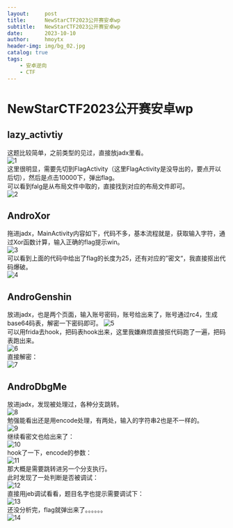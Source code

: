 ```yaml
---
layout:     post
title:      NewStarCTF2023公开赛安卓wp
subtitle:   NewStarCTF2023公开赛安卓wp
date:       2023-10-10
author:     hmoytx
header-img: img/bg_02.jpg
catalog: true
tags:
    - 安卓逆向
    - CTF
---
```

#  NewStarCTF2023公开赛安卓wp

## lazy_activtiy
这题比较简单，之前类型的见过，直接放jadx里看。  
![1](/img/231010_1_jadx.png)    
这里很明显，需要先切到FlagActivity（这里FlagActivity是没导出的，要点开以后切），然后是点击10000下，弹出flag。  
可以看到falg是从布局文件中取的，直接找到对应的布局文件即可。  
![2](/img/231010_1_flag.png)    

## AndroXor
拖进jadx，MainActivity内容如下，代码不多，基本流程就是，获取输入字符，通过Xor函数计算，输入正确的flag提示win。    
![3](/img/231010_2_jadx.png)     
可以看到上面的代码中给出了flag的长度为25，还有对应的”密文“，我直接抠出代码爆破。  
![4](/img/231010_2_crack.png)     

## AndroGenshin
放进jadx，也是两个页面，输入账号密码，账号给出来了，账号通过rc4，生成base64码表，解密一下密码即可。
![5](/img/231010_3_jadx.png)   
可以用frida去hook，把码表hook出来，这里我嫌麻烦直接抠代码跑了一遍，把码表跑出来。    
![6](/img/231010_3_base64table.png)      
直接解密：  
![7](/img/231010_3_flag.png)     


## AndroDbgMe
放进jadx，发现被处理过，各种分支跳转。   
![8](/img/231010_4_jadx.png)     
勉强能看出还是用encode处理，有两处，输入的字符串2也是不一样的。  
![9](/img/231010_4_str2.png)     
继续看密文也给出来了：  
![10](/img/231010_4_cipher.png)   
hook了一下，encode的参数：  
![11](/img/231010_4_encode1.png)     
那大概是需要跳转进另一个分支执行。   
此时发现了一处判断是否被调试：  
![12](/img/231010_4_isdebug.png)     
直接用jeb调试看看，题目名字也提示需要调试下：  
![13](/img/231010_4_debug.png)     
还没分析完，flag就弹出来了。。。。。。   
![14](/img/231010_4_flag.png)    
